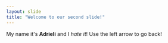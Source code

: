```yaml
---
layout: slide
title: "Welcome to our second slide!"
---
```

My name it's **Adrieli** and I *hate it*!
Use the left arrow to go back!
